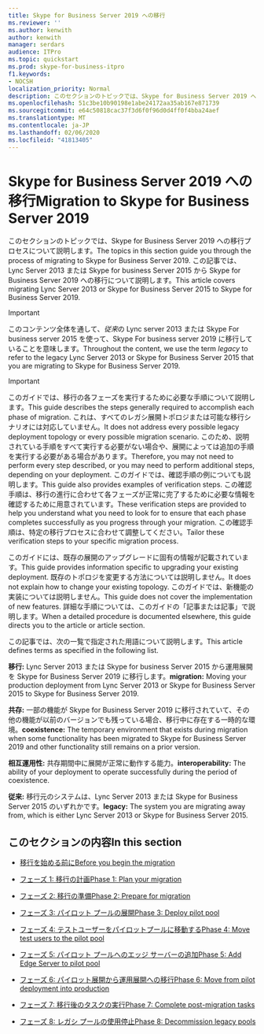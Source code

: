 ```yaml
---
title: Skype for Business Server 2019 への移行
ms.reviewer: ''
ms.author: kenwith
author: kenwith
manager: serdars
audience: ITPro
ms.topic: quickstart
ms.prod: skype-for-business-itpro
f1.keywords:
- NOCSH
localization_priority: Normal
description: このセクションのトピックでは、Skype for Business Server 2019 への移行プロセスについて説明します。
ms.openlocfilehash: 51c3be10b90198e1abe24172aa35ab167e871739
ms.sourcegitcommit: e64c50818cac37f3d6f0f96d0d4ff0f4bba24aef
ms.translationtype: MT
ms.contentlocale: ja-JP
ms.lasthandoff: 02/06/2020
ms.locfileid: "41813405"
---
```

# <a name="migration-to-skype-for-business-server-2019"></a><span data-ttu-id="9527c-103">Skype for Business Server 2019 への移行</span><span class="sxs-lookup"><span data-stu-id="9527c-103">Migration to Skype for Business Server 2019</span></span>

<span data-ttu-id="9527c-104">このセクションのトピックでは、Skype for Business Server 2019 への移行プロセスについて説明します。</span><span class="sxs-lookup"><span data-stu-id="9527c-104">The topics in this section guide you through the process of migrating to Skype for Business Server 2019.</span></span> <span data-ttu-id="9527c-105">この記事では、Lync Server 2013 または Skype for business Server 2015 から Skype for Business Server 2019 への移行について説明します。</span><span class="sxs-lookup"><span data-stu-id="9527c-105">This article covers migrating Lync Server 2013 or Skype for Business Server 2015 to Skype for Business Server 2019.</span></span>

> [!IMPORTANT]
> <span data-ttu-id="9527c-106">このコンテンツ全体を通して、*従来*の Lync server 2013 または Skype For business server 2015 を使って、Skype For business server 2019 に移行していることを意味します。</span><span class="sxs-lookup"><span data-stu-id="9527c-106">Throughout the content, we use the term *legacy* to refer to the legacy Lync Server 2013 or Skype for Business Server 2015 that you are migrating to Skype for Business Server 2019.</span></span>
  
> [!IMPORTANT]
> <span data-ttu-id="9527c-107">このガイドでは、移行の各フェーズを実行するために必要な手順について説明します。</span><span class="sxs-lookup"><span data-stu-id="9527c-107">This guide describes the steps generally required to accomplish each phase of migration.</span></span> <span data-ttu-id="9527c-108">これは、すべてのレガシ展開トポロジまたは可能な移行シナリオには対応していません。</span><span class="sxs-lookup"><span data-stu-id="9527c-108">It does not address every possible legacy deployment topology or every possible migration scenario.</span></span> <span data-ttu-id="9527c-109">このため、説明されている手順をすべて実行する必要がない場合や、展開によっては追加の手順を実行する必要がある場合があります。</span><span class="sxs-lookup"><span data-stu-id="9527c-109">Therefore, you may not need to perform every step described, or you may need to perform additional steps, depending on your deployment.</span></span> <span data-ttu-id="9527c-110">このガイドでは、確認手順の例についても説明します。</span><span class="sxs-lookup"><span data-stu-id="9527c-110">This guide also provides examples of verification steps.</span></span> <span data-ttu-id="9527c-111">この確認手順は、移行の進行に合わせて各フェーズが正常に完了するために必要な情報を確認するために用意されています。</span><span class="sxs-lookup"><span data-stu-id="9527c-111">These verification steps are provided to help you understand what you need to look for to ensure that each phase completes successfully as you progress through your migration.</span></span> <span data-ttu-id="9527c-112">この確認手順は、特定の移行プロセスに合わせて調整してください。</span><span class="sxs-lookup"><span data-stu-id="9527c-112">Tailor these verification steps to your specific migration process.</span></span> 
  
<span data-ttu-id="9527c-113">このガイドには、既存の展開のアップグレードに固有の情報が記載されています。</span><span class="sxs-lookup"><span data-stu-id="9527c-113">This guide provides information specific to upgrading your existing deployment.</span></span> <span data-ttu-id="9527c-114">既存のトポロジを変更する方法については説明しません。</span><span class="sxs-lookup"><span data-stu-id="9527c-114">It does not explain how to change your existing topology.</span></span> <span data-ttu-id="9527c-115">このガイドでは、新機能の実装については説明しません。</span><span class="sxs-lookup"><span data-stu-id="9527c-115">This guide does not cover the implementation of new features.</span></span> <span data-ttu-id="9527c-116">詳細な手順については、このガイドの「記事または記事」で説明します。</span><span class="sxs-lookup"><span data-stu-id="9527c-116">When a detailed procedure is documented elsewhere, this guide directs you to the article or article section.</span></span> 
  
<span data-ttu-id="9527c-117">この記事では、次の一覧で指定された用語について説明します。</span><span class="sxs-lookup"><span data-stu-id="9527c-117">This article defines terms as specified in the following list.</span></span>
  
<span data-ttu-id="9527c-118">**移行:** Lync Server 2013 または Skype for business Server 2015 から運用展開を Skype for Business Server 2019 に移行します。</span><span class="sxs-lookup"><span data-stu-id="9527c-118">**migration:** Moving your production deployment from Lync Server 2013 or Skype for Business Server 2015 to Skype for Business Server 2019.</span></span>
    
<span data-ttu-id="9527c-119">**共存:** 一部の機能が Skype for Business Server 2019 に移行されていて、その他の機能が以前のバージョンでも残っている場合、移行中に存在する一時的な環境。</span><span class="sxs-lookup"><span data-stu-id="9527c-119">**coexistence:** The temporary environment that exists during migration when some functionality has been migrated to Skype for Business Server 2019 and other functionality still remains on a prior version.</span></span>
    
<span data-ttu-id="9527c-120">**相互運用性:** 共存期間中に展開が正常に動作する能力。</span><span class="sxs-lookup"><span data-stu-id="9527c-120">**interoperability:** The ability of your deployment to operate successfully during the period of coexistence.</span></span>

<span data-ttu-id="9527c-121">**従来:** 移行元のシステムは、Lync Server 2013 または Skype for Business Server 2015 のいずれかです。</span><span class="sxs-lookup"><span data-stu-id="9527c-121">**legacy:** The system you are migrating away from, which is either Lync Server 2013 or Skype for Business Server 2015.</span></span>
    
## <a name="in-this-section"></a><span data-ttu-id="9527c-122">このセクションの内容</span><span class="sxs-lookup"><span data-stu-id="9527c-122">In this section</span></span>

- [<span data-ttu-id="9527c-123">移行を始める前に</span><span class="sxs-lookup"><span data-stu-id="9527c-123">Before you begin the migration</span></span>](before-you-begin-the-migration.md)
    
- [<span data-ttu-id="9527c-124">フェーズ 1: 移行の計画</span><span class="sxs-lookup"><span data-stu-id="9527c-124">Phase 1: Plan your migration</span></span>](phase-1-plan-your-migration.md)
    
- [<span data-ttu-id="9527c-125">フェーズ 2: 移行の準備</span><span class="sxs-lookup"><span data-stu-id="9527c-125">Phase 2: Prepare for migration</span></span>](phase-2-prepare-for-migration.md)
    
- [<span data-ttu-id="9527c-126">フェーズ 3: パイロット プールの展開</span><span class="sxs-lookup"><span data-stu-id="9527c-126">Phase 3: Deploy pilot pool</span></span>](phase-3-deploy-pilot-pool.md)
    
- [<span data-ttu-id="9527c-127">フェーズ 4: テストユーザーをパイロットプールに移動する</span><span class="sxs-lookup"><span data-stu-id="9527c-127">Phase 4: Move test users to the pilot pool</span></span>](phase-4-move-test-users-to-the-pilot-pool.md)
    
- [<span data-ttu-id="9527c-128">フェーズ 5: パイロット プールへのエッジ サーバーの追加</span><span class="sxs-lookup"><span data-stu-id="9527c-128">Phase 5: Add Edge Server to pilot pool</span></span>](phase-5-add-edge-server-to-pilot-pool.md)
    
- [<span data-ttu-id="9527c-129">フェーズ 6: パイロット展開から運用展開への移行</span><span class="sxs-lookup"><span data-stu-id="9527c-129">Phase 6: Move from pilot deployment into production</span></span>](phase-6-move-from-pilot-deployment-into-production.md)
    
- [<span data-ttu-id="9527c-130">フェーズ 7: 移行後のタスクの実行</span><span class="sxs-lookup"><span data-stu-id="9527c-130">Phase 7: Complete post-migration tasks</span></span>](phase-7-complete-post-migration-tasks.md)
    
- [<span data-ttu-id="9527c-131">フェーズ 8: レガシ プールの使用停止</span><span class="sxs-lookup"><span data-stu-id="9527c-131">Phase 8: Decommission legacy pools</span></span>](phase-8-decommission-legacy-pools.md)
    

